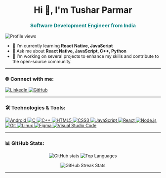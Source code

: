 <h1 align="center" style="color: #fffff;">Hi 👋, I'm Tushar Parmar</h1>
<h3 align="center" style="color: #008080;">Software Development Engineer from India</h3>

<!-- <img src="https://media.giphy.com/media/K5kfQExKk731K/giphy.gif" width="300px" align="right" alt="coding gif"> -->

<p align="left">
  <img src="https://komarev.com/ghpvc/?username=parmartushar1810&label=Profile%20Views&color=0e75b6&style=flat-square" alt="Profile views" />
</p>

- 🌱 I’m currently learning **React Native, JavaScript**  
- 💬 Ask me about **React Native, JavaScript, C++, Python**  
- 🔭 I’m working on several projects to enhance my skills and contribute to the open-source community.

---

### 🌐 Connect with me:
<p align="left">
  <a href="https://www.linkedin.com/in/tusharparmar1810" target="_blank">
    <img src="https://img.shields.io/badge/LinkedIn-0077B5?style=for-the-badge&logo=linkedin&logoColor=white" alt="LinkedIn">
  </a>
  <!-- <a href="https://twitter.com/tusharparmar1810" target="_blank">
    <img src="https://img.shields.io/badge/Twitter-1DA1F2?style=for-the-badge&logo=twitter&logoColor=white" alt="Twitter">
  </a>
  <a href="mailto:" target="_blank">
    <img src="https://img.shields.io/badge/Gmail-D14836?style=for-the-badge&logo=gmail&logoColor=white" alt="Gmail">
  </a> -->
  <a href="https://github.com/parmartushar1810" target="_blank">
    <img src="https://img.shields.io/badge/GitHub-181717?style=for-the-badge&logo=github&logoColor=white" alt="GitHub">
  </a>
</p>

---

### 🛠️ Technologies & Tools:
<p align="left">
  <a href="https://developer.android.com" target="_blank">
    <img src="https://img.shields.io/badge/Android-3DDC84?style=for-the-badge&logo=android&logoColor=white" alt="Android">
  </a>
  <a href="https://www.cprogramming.com/" target="_blank">
    <img src="https://img.shields.io/badge/C-00599C?style=for-the-badge&logo=c&logoColor=white" alt="C">
  </a>
  <a href="https://www.w3schools.com/cpp/" target="_blank">
    <img src="https://img.shields.io/badge/C++-00599C?style=for-the-badge&logo=c%2B%2B&logoColor=white" alt="C++">
  </a>
  <a href="https://www.w3.org/html/" target="_blank">
    <img src="https://img.shields.io/badge/HTML5-E34F26?style=for-the-badge&logo=html5&logoColor=white" alt="HTML5">
  </a>
  <a href="https://www.css3.com/" target="_blank">
    <img src="https://img.shields.io/badge/CSS3-1572B6?style=for-the-badge&logo=css3&logoColor=white" alt="CSS3">
  </a>
  <a href="https://developer.mozilla.org/en-US/docs/Web/JavaScript" target="_blank">
    <img src="https://img.shields.io/badge/JavaScript-F7DF1E?style=for-the-badge&logo=javascript&logoColor=black" alt="JavaScript">
  </a>
  <a href="https://reactjs.org/" target="_blank">
    <img src="https://img.shields.io/badge/React-61DAFB?style=for-the-badge&logo=react&logoColor=black" alt="React">
  </a>
  <a href="https://nodejs.org" target="_blank">
    <img src="https://img.shields.io/badge/Node.js-339933?style=for-the-badge&logo=nodedotjs&logoColor=white" alt="Node.js">
  </a>
  <a href="https://git-scm.com/" target="_blank">
    <img src="https://img.shields.io/badge/Git-F05032?style=for-the-badge&logo=git&logoColor=white" alt="Git">
  </a>
  <a href="https://www.linux.org/" target="_blank">
    <img src="https://img.shields.io/badge/Linux-FCC624?style=for-the-badge&logo=linux&logoColor=black" alt="Linux">
  </a>
  <a href="https://figma.com/" target="_blank">
    <img src="https://img.shields.io/badge/Figma-F24E1E?style=for-the-badge&logo=figma&logoColor=white" alt="Figma">
  </a>
  <a href="https://code.visualstudio.com/" target="_blank">
    <img src="https://img.shields.io/badge/Visual%20Studio%20Code-0078D4?style=for-the-badge&logo=visualstudiocode&logoColor=white" alt="Visual Studio Code">
  </a>
</p>

---

### 📊 GitHub Stats:

<p align="center">
  <img src="https://github-readme-stats.vercel.app/api?username=parmartushar1810&show_icons=true&theme=radical&count_private=true&hide=issues" alt="GitHub stats" />
  <img src="https://github-readme-stats.vercel.app/api/top-langs/?username=parmartushar1810&layout=compact&theme=radical&langs_count=8" alt="Top Languages" />
</p>

<p align="center">
  <img src="https://github-readme-streak-stats.herokuapp.com/?user=parmartushar1810&theme=radical" alt="GitHub Streak Stats" />
</p>

---


